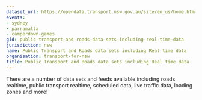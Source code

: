 ```yaml
---
dataset_url: https://opendata.transport.nsw.gov.au/site/en_us/home.html
events:
- sydney
- parramatta
- camperdown-games
gid: public-transport-and-roads-data-sets-including-real-time-data
jurisdiction: nsw
name: Public Transport and Roads data sets including Real time data
organisation: transport-for-nsw
title: Public Transport and Roads data sets including Real time data
---
```


There are a number of data sets and feeds available including roads realtime, public transport realtime, scheduled data, live traffic data, loading zones and more!